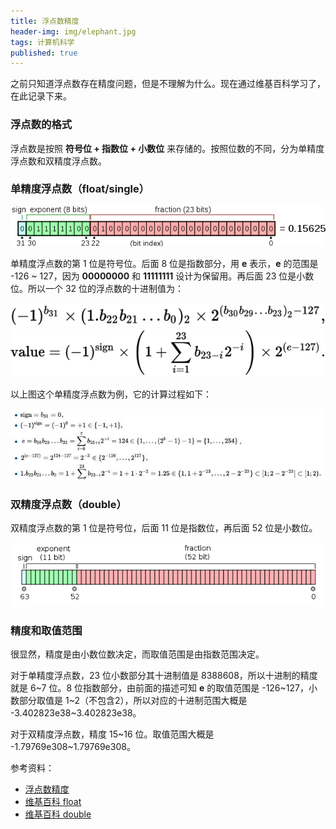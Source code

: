 ```yaml
---
title: 浮点数精度
header-img: img/elephant.jpg
tags: 计算机科学
published: true
---
```


之前只知道浮点数存在精度问题，但是不理解为什么。现在通过维基百科学习了，在此记录下来。

### 浮点数的格式

浮点数是按照 **符号位 + 指数位 + 小数位** 来存储的。按照位数的不同，分为单精度浮点数和双精度浮点数。

### 单精度浮点数（float/single）

![single](/post_img/float-precision/float.png)

单精度浮点数的第 1 位是符号位。后面 8 位是指数部分，用 **e** 表示，**e** 的范围是 -126 ~ 127，因为 **00000000** 和 **11111111** 设计为保留用。再后面 23 位是小数位。所以一个 32 位的浮点数的十进制值为：

![float value](/post_img/float-precision/float-val.svg)
![float value2](/post_img/float-precision/float-val2.svg)

以上图这个单精度浮点数为例，它的计算过程如下：

![float value3](/post_img/float-precision/float-val3.jpg)

### 双精度浮点数（double）

双精度浮点数的第 1 位是符号位，后面 11 位是指数位，再后面 52 位是小数位。

![double](/post_img/float-precision/double.png)

### 精度和取值范围

很显然，精度是由小数位数决定，而取值范围是由指数范围决定。

对于单精度浮点数，23 位小数部分其十进制值是 8388608，所以十进制的精度就是 6~7 位。8 位指数部分，由前面的描述可知 **e** 的取值范围是 -126~127，小数部分取值是 1~2（不包含2），所以对应的十进制范围大概是 -3.402823e38~3.402823e38。

对于双精度浮点数，精度 15~16 位。取值范围大概是 -1.79769e308~1.79769e308。

参考资料：

+ [浮点数精度](http://blog.csdn.net/dxy612/article/details/5518477/)
+ [维基百科 float](https://en.wikipedia.org/wiki/Single-precision_floating-point_format)
+ [维基百科 double](https://en.wikipedia.org/wiki/Double-precision_floating-point_format)
